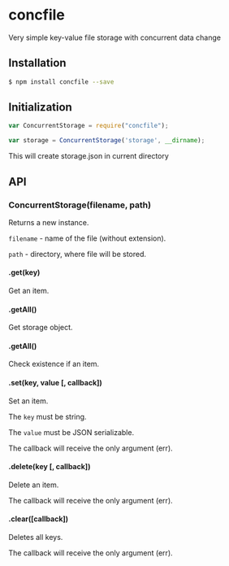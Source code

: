 # concfile

Very simple key-value file storage with concurrent data change

## Installation

```sh
$ npm install concfile --save
```

## Initialization

```javascript
var ConcurrentStorage = require("concfile");

var storage = ConcurrentStorage('storage', __dirname);
```

This will create storage.json in current directory

## API

### ConcurrentStorage(filename, path)

Returns a new instance.

`filename` - name of the file (without extension).

`path` - directory, where file will be stored.

#### .get(key)

Get an item.

#### .getAll()

Get storage object.

#### .getAll()

Check existence if an item.

#### .set(key, value [, callback])

Set an item.

The `key` must be string.

The `value` must be JSON serializable.

The callback will receive the only argument (err).

#### .delete(key [, callback])

Delete an item.

The callback will receive the only argument (err).

#### .clear([callback])

Deletes all keys.

The callback will receive the only argument (err).
